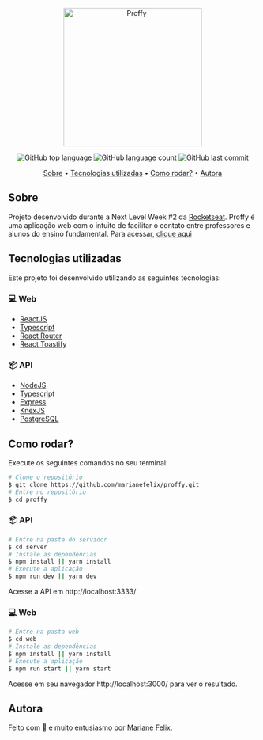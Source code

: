 <a href="https://proffywebapp.vercel.app/" target="_blank">
  <p align="center">
    <img src="https://user-images.githubusercontent.com/52718710/89372089-94173a00-d6bb-11ea-940c-f9f919fdb83c.png" alt="Proffy" width="280"/>
  </p>
</a>

<p align="center">
  <img alt="GitHub top language" src="https://img.shields.io/github/languages/top/marianefelix/proffy.svg">

  <img alt="GitHub language count" src="https://img.shields.io/github/languages/count/marianefelix/proffy.svg">

  <a href="https://github.com/marianefelix/proffy/commits/master">
    <img alt="GitHub last commit" src="https://img.shields.io/github/last-commit/marianefelix/proffy.svg">
  </a>
</p>

<p align="center">
  <a href="#sobre">Sobre</a> •
  <a href="#tecnologias-utilizadas">Tecnologias utilizadas</a> • 
  <a href="#como-rodar">Como rodar?</a> • 
  <a href="#autora">Autora</a>
</p>

## Sobre
Projeto desenvolvido durante a Next Level Week #2 da [Rocketseat](https://rocketseat.com.br/). Proffy é uma aplicação web com o intuito de facilitar o contato entre professores e alunos do ensino fundamental. Para acessar, [clique aqui](https://proffywebapp.vercel.app/)

## Tecnologias utilizadas

Este projeto foi desenvolvido utilizando as seguintes tecnologias:

### 💻 Web
- [ReactJS](https://reactjs.org/)
- [Typescript](https://www.typescriptlang.org/)
- [React Router](https://github.com/ReactTraining/react-router)
- [React Toastify](https://github.com/fkhadra/react-toastify)

### 📦 API
- [NodeJS](https://nodejs.org/en/)
- [Typescript](https://www.typescriptlang.org/)
- [Express](https://expressjs.com/)
- [KnexJS](http://knexjs.org/)
- [PostgreSQL](https://www.postgresql.org/)


## Como rodar?

Execute os seguintes comandos no seu terminal:

```bash
# Clone o repositório
$ git clone https://github.com/marianefelix/proffy.git
# Entre no repositório
$ cd proffy
```

### 📦 API

```bash
# Entre na pasta do servidor
$ cd server
# Instale as dependências
$ npm install || yarn install 
# Execute a aplicação
$ npm run dev || yarn dev 
```

Acesse a API em http://localhost:3333/

### 💻 Web

```bash
# Entre na pasta web
$ cd web
# Instale as dependências
$ npm install || yarn install 
# Execute a aplicação
$ npm run start || yarn start 
```

Acesse em seu navegador http://localhost:3000/ para ver o resultado.

## Autora

Feito com :purple_heart: e muito entusiasmo por [Mariane Felix](https://www.linkedin.com/in/mariane-felix-642350171/).

